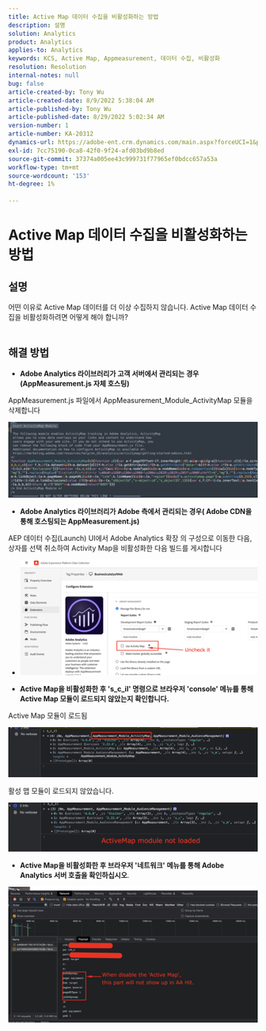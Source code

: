```yaml
---
title: Active Map 데이터 수집을 비활성화하는 방법
description: 설명
solution: Analytics
product: Analytics
applies-to: Analytics
keywords: KCS, Active Map, Appmeasurement, 데이터 수집, 비활성화
resolution: Resolution
internal-notes: null
bug: false
article-created-by: Tony Wu
article-created-date: 8/9/2022 5:38:04 AM
article-published-by: Tony Wu
article-published-date: 8/29/2022 5:02:34 AM
version-number: 1
article-number: KA-20312
dynamics-url: https://adobe-ent.crm.dynamics.com/main.aspx?forceUCI=1&pagetype=entityrecord&etn=knowledgearticle&id=6c2a8469-a517-ed11-b83e-002248086a73
exl-id: 7cc75190-0ca8-42f0-9f24-afd03bd9b8ed
source-git-commit: 37374a005ee43c999731f77965ef0bdcc657a53a
workflow-type: tm+mt
source-wordcount: '153'
ht-degree: 1%

---
```


# Active Map 데이터 수집을 비활성화하는 방법

## 설명

어떤 이유로 Active Map 데이터를 더 이상 수집하지 않습니다. Active Map 데이터 수집을 비활성화하려면 어떻게 해야 합니까?
<br> 

## 해결 방법


- <b>Adobe Analytics 라이브러리가 고객 서버에서 관리되는 경우(AppMeasurement.js 자체 호스팅)</b>


AppMeasurement.js 파일에서 AppMeasurement_Module_ActivityMap 모듈을 삭제합니다

![](assets/afbc7944-b517-ed11-b83e-002248086a73.png)



- <b>Adobe Analytics 라이브러리가 Adobe 측에서 관리되는 경우( Adobe CDN을 통해 호스팅되는 AppMeasurement.js)</b>


AEP 데이터 수집(Launch) UI에서 Adobe Analytics 확장 의 구성으로 이동한 다음, 상자를 선택 취소하여 Activity Map을 비활성화한 다음 빌드를 게시합니다

- ![](assets/7ccff702-a717-ed11-b83e-002248086a73.png)




























- <b>Active Map을 비활성화한 후 &#39;s_c_il&#39; 명령으로 브라우저 &#39;console&#39; 메뉴를 통해 Active Map 모듈이 로드되지 않았는지 확인합니다.</b>


Active Map 모듈이 로드됨

![](assets/fae3dc70-b317-ed11-b83e-002248086a73.png)

활성 맵 모듈이 로드되지 않았습니다.

![](assets/27e433af-b317-ed11-b83e-002248086a73.png)

- <b>Active Map을 비활성화한 후 브라우저 &#39;네트워크&#39; 메뉴를 통해 Adobe Analytics 서버 호출을 확인하십시오</b>.


![](assets/7f84b7dc-3f27-ed11-9db1-00224808679b.png)
